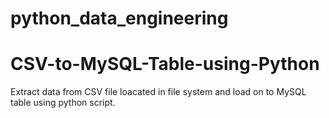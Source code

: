 # python_data_engineering
# CSV-to-MySQL-Table-using-Python
Extract data from CSV file loacated in file system and load on to MySQL table using python script.
